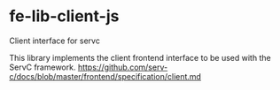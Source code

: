 # fe-lib-client-js

Client interface for servc

This library implements the client frontend interface to be used with the ServC framework. https://github.com/serv-c/docs/blob/master/frontend/specification/client.md
